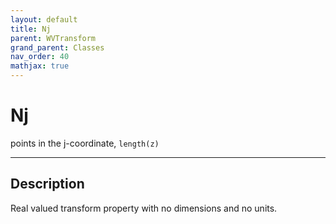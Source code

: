 ```yaml
---
layout: default
title: Nj
parent: WVTransform
grand_parent: Classes
nav_order: 40
mathjax: true
---
```


#  Nj

points in the j-coordinate, `length(z)`


---

## Description
Real valued transform property with no dimensions and no units.

